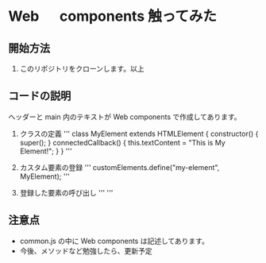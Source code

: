 # Web 　 components 触ってみた

## 開始方法

1. このリポジトリをクローンします。以上

## コードの説明

ヘッダーと main 内のテキストが Web components で作成してあります。

1. クラスの定義
   '''
   class MyElement extends HTMLElement {
   constructor() {
   super();
   }
   connectedCallback() {
   this.textContent = "This is My Element!";
   }
   }
   '''

1. カスタム要素の登録
   '''
   customElements.define("my-element", MyElement);
   '''

1. 登録した要素の呼び出し
   '''
   <my-element></my-element>
   '''

## 注意点

- common.js の中に Web components は記述してあります。
- 今後、メソッドなど勉強したら、更新予定
